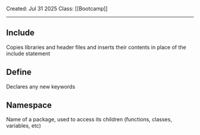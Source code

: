 Created: Jul 31 2025
Class: [[Bootcamp]] 
- - -
## Include
Copies libraries and header files and inserts their contents in place of the include statement

## Define
Declares any new keywords

## Namespace
Name of a package, used to access its children (functions, classes, variables, etc)